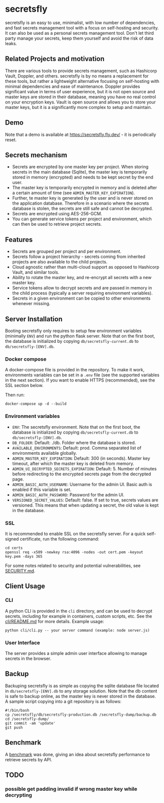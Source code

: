 
# secretsfly

secretsfly is an easy to use, minimalist, with low number of dependencies, and fast secrets management tool with a focus on self-hosting and security.
It can also be used as a personal secrets management tool.
Don't let third party manage your secrets, keep them yourself and avoid the risk of data leaks.

## Related Projects and motivation

There are various tools to provide secrets management, such as Hashicorp Vault, Doppler, and others.
secretsfly is by no means a replacement for these tools, but rather a lightweight alternative focusing on self-hosting with
minimal dependencies and ease of maintenance.
Doppler provides significant value in terms of user experience, but it is not open source and master keys are stored in their database,
meaning you have no real control on your encryption keys.
Vault is open source and allows you to store your master keys, but it is a significantly more complex to setup and maintain.

## Demo

Note that a demo is available at https://secretsfly.fly.dev/ - it is periodically reset.

## Secrets mechanism

- Secrets are encrypted by one master key per project. When storing secrets in the main database (Sqlite), the master key is temporarily stored in memory (encrypted) and needs to be kept secret by the end user.
- The master key is temporarily encrypted in memory and is deleted after a certain amount of time (see `ADMIN_MASTER_KEY_EXPIRATION`).
- Further, te master key is generated by the user and is never stored on the application database. Therefore in a scenario where the secrets database is stolen, the secrets are still safe and cannot be decrypted.
- Secrets are encrypted using AES-256-GCM.
- You can generate service tokens per project and environment, which can then be used to retrieve project secrets.

## Features

- Secrets are grouped per project and per environment.
- Secrets follow a project hierarchy - secrets coming from inherited projects are also available to the child projects.
- Cloud agnostic rather than multi-cloud support as opposed to Hashicorp Vault, and similar tools.
- Ability to rotate the master key, and re-encrypt all secrets with a new master key.
- Service tokens allow to decrypt secrets and are passed in memory in the child process (typically a server requiring environment variables).
- Secrets in a given environment can be copied to other environments whenever missing.

## Server Installation

Booting secretsfly only requires to setup few environment variables (minimally `ENV`) and run the python flask server.
Note that on the first boot, the database is initialized by copying `db/secretsfly-current.db` to `db/secretsfly-[ENV].db`.

### Docker compose

A docker-compose file is provided in the repository.
To make it work, environments variables can be set in a `.env` file (see the supported variables in the next section).
If you want to enable HTTPS (recommended), see the SSL section below.

Then run:

```
docker-compose up -d --build
```

### Environment variables

- `ENV`: The secretsfly environment. Note that on the first boot, the database is initialized by copying `db/secretsfly-current.db` to `db/secretsfly-[ENV].db`.
- `DB_FOLDER`: Default: ./db. Folder where the database is stored.
- `AVAILABLE_ENVIRONMENTS`: Default: prod. Comma separated list of environments available globally.
- `ADMIN_MASTER_KEY_EXPIRATION`: Default: 300 (in seconds). Master key timeout, after which the master key is deleted from memory.
- `ADMIN_UI_DECRYPTED_SECRETS_EXPIRATION`: Default: 5. Number of minutes before redirecting to the encrypted secrets page from the decrypted page.
- `ADMIN_BASIC_AUTH_USERNAME`: Username for the admin UI. Basic auth is enabled if this variable is set.
- `ADMIN_BASIC_AUTH_PASSWORD`: Password for the admin UI.
- `VERSIONED_SECRET_VALUES`: Default: false. If set to true, secrets values are versioned. This means that when updating a secret, the old value is kept in the database.

### SSL

It is recommended to enable SSL on the secretsfly server.
For a quick self-signed certificate, run the following command:

```
cd certs
openssl req -x509 -newkey rsa:4096 -nodes -out cert.pem -keyout key.pem -days 365
```

For some notes related to security and potential vulnerabilities, see [SECURITY.md](SECURITY.md).

## Client Usage

### CLI

A python CLI is provided in the `cli` directory, and can be used to decrypt secrets, including for example
in containers, custom scripts, etc. See the [cli/README.md](cli/README.md) for more details.
Example usage:

```
python cli/cli.py -- your server command (example: node server.js)
```

### User Interface

The server provides a simple admin user interface allowing to manage secrets in the browser.

## Backup

Backuping secretsfly is as simple as copying the sqlite database file located in `db/secretsfly-[ENV].db` to any storage
solution.
Note that the db content is safe to backup online, as the master key is never stored in the database.
A sample script copying into a git repository is as follows:

```
#!/bin/bash
cp /secretsfly/db/secretsfly-production.db /secretsfly-dump/backup.db
cd /secretsfly-dump/
git commit -am 'update'
git push
```

## Benchmark

A [benchmark](benchmark) was done, giving an idea about secretsfly performance to retrieve secrets by API.

## TODO

### possible get padding invalid if wrong master key while decrypting